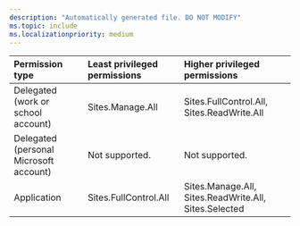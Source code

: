 ```yaml
---
description: "Automatically generated file. DO NOT MODIFY"
ms.topic: include
ms.localizationpriority: medium
---
```


|Permission type|Least privileged permissions|Higher privileged permissions|
|:---|:---|:---|
|Delegated (work or school account)|Sites.Manage.All|Sites.FullControl.All, Sites.ReadWrite.All|
|Delegated (personal Microsoft account)|Not supported.|Not supported.|
|Application|Sites.FullControl.All|Sites.Manage.All, Sites.ReadWrite.All, Sites.Selected|

